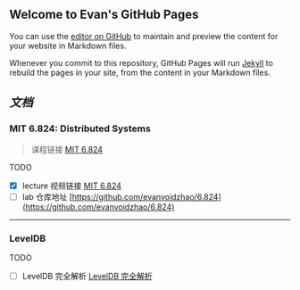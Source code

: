 ## Welcome to Evan's GitHub Pages

You can use the [editor on GitHub](https://github.com/evanvoidzhao/evanvoidzhao.github.io/edit/main/index.md) to maintain and preview the content for your website in Markdown files.

Whenever you commit to this repository, GitHub Pages will run [Jekyll](https://jekyllrb.com/) to rebuild the pages in your site, from the content in your Markdown files.

## ***文档***

### MIT 6.824: Distributed Systems
>课程链接 [MIT 6.824](https://pdos.csail.mit.edu/6.824/)

TODO
- [x] lecture 视频链接 [MIT 6.824]()
- [ ] lab 仓库地址 [https://github.com/evanvoidzhao/6.824](https://github.com/evanvoidzhao/6.824)

---
### LevelDB
TODO
- [ ] LevelDB 完全解析 [LevelDB 完全解析](https://www.zhihu.com/column/c_1258068131073183744)

